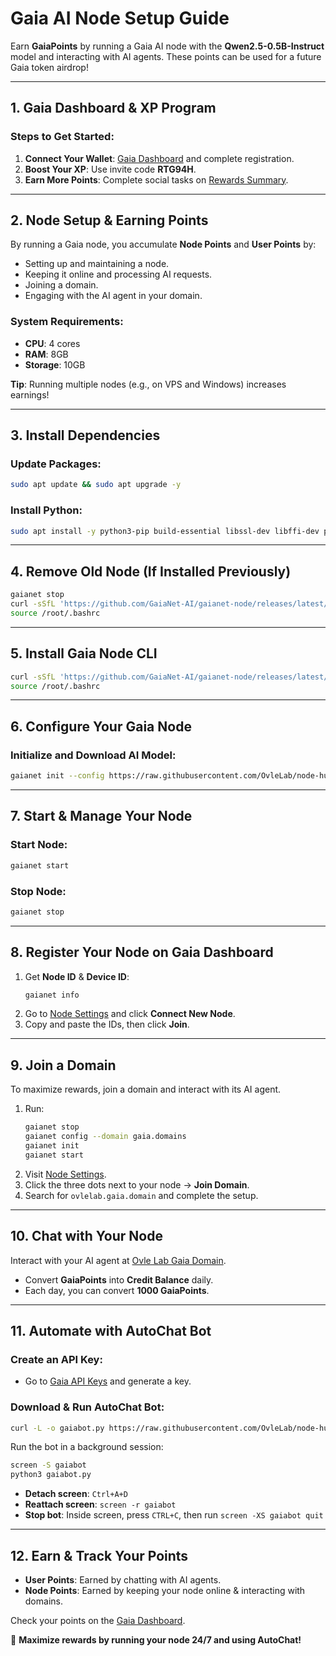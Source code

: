 # Gaia AI Node Setup Guide

Earn **GaiaPoints** by running a Gaia AI node with the **Qwen2.5-0.5B-Instruct** model and interacting with AI agents. These points can be used for a future Gaia token airdrop!

---

## 1. Gaia Dashboard & XP Program
### Steps to Get Started:
1. **Connect Your Wallet**: [Gaia Dashboard](https://gaianet.ai/reward?invite_code=RTG94H) and complete registration.
2. **Boost Your XP**: Use invite code **RTG94H**.
3. **Earn More Points**: Complete social tasks on [Rewards Summary](https://www.gaianet.ai/reward-summary).

---

## 2. Node Setup & Earning Points
By running a Gaia node, you accumulate **Node Points** and **User Points** by:
- Setting up and maintaining a node.
- Keeping it online and processing AI requests.
- Joining a domain.
- Engaging with the AI agent in your domain.

### System Requirements:
- **CPU**: 4 cores
- **RAM**: 8GB
- **Storage**: 10GB

**Tip**: Running multiple nodes (e.g., on VPS and Windows) increases earnings!

---

## 3. Install Dependencies
### Update Packages:
```bash
sudo apt update && sudo apt upgrade -y
```
### Install Python:
```bash
sudo apt install -y python3-pip build-essential libssl-dev libffi-dev python3-dev
```

---

## 4. Remove Old Node (If Installed Previously)
```bash
gaianet stop
curl -sSfL 'https://github.com/GaiaNet-AI/gaianet-node/releases/latest/download/uninstall.sh' | bash
source /root/.bashrc
```

---

## 5. Install Gaia Node CLI
```bash
curl -sSfL 'https://github.com/GaiaNet-AI/gaianet-node/releases/latest/download/install.sh' | bash
source /root/.bashrc
```

---

## 6. Configure Your Gaia Node
### Initialize and Download AI Model:
```bash
gaianet init --config https://raw.githubusercontent.com/OvleLab/node-hub/refs/heads/main/Gaianet-Node/config.json
```

---

## 7. Start & Manage Your Node
### Start Node:
```bash
gaianet start
```
### Stop Node:
```bash
gaianet stop
```

---

## 8. Register Your Node on Gaia Dashboard
1. Get **Node ID** & **Device ID**:
   ```bash
   gaianet info
   ```
2. Go to [Node Settings](https://www.gaianet.ai/setting/nodes) and click **Connect New Node**.
3. Copy and paste the IDs, then click **Join**.

---

## 9. Join a Domain
To maximize rewards, join a domain and interact with its AI agent.
1. Run:
   ```bash
   gaianet stop
   gaianet config --domain gaia.domains
   gaianet init
   gaianet start
   ```
2. Visit [Node Settings](https://www.gaianet.ai/setting/nodes).
3. Click the three dots next to your node → **Join Domain**.
4. Search for `ovlelab.gaia.domain` and complete the setup.

---

## 10. Chat with Your Node
Interact with your AI agent at [Ovle Lab Gaia Domain](https://ovlelab.gaia.domains).
- Convert **GaiaPoints** into **Credit Balance** daily.
- Each day, you can convert **1000 GaiaPoints**.

---

## 11. Automate with AutoChat Bot
### Create an API Key:
- Go to [Gaia API Keys](https://www.gaianet.ai/setting/gaia-api-keys) and generate a key.

### Download & Run AutoChat Bot:
```bash
curl -L -o gaiabot.py https://raw.githubusercontent.com/OvleLab/node-hub/refs/heads/main/Gaianet-Node/gaiabot.py
```

Run the bot in a background session:
```bash
screen -S gaiabot
python3 gaiabot.py
```

- **Detach screen**: `Ctrl+A+D`
- **Reattach screen**: `screen -r gaiabot`
- **Stop bot**: Inside screen, press `CTRL+C`, then run `screen -XS gaiabot quit`

---

## 12. Earn & Track Your Points
- **User Points**: Earned by chatting with AI agents.
- **Node Points**: Earned by keeping your node online & interacting with domains.

Check your points on the [Gaia Dashboard](https://www.gaianet.ai/reward).

🚀 **Maximize rewards by running your node 24/7 and using AutoChat!**

